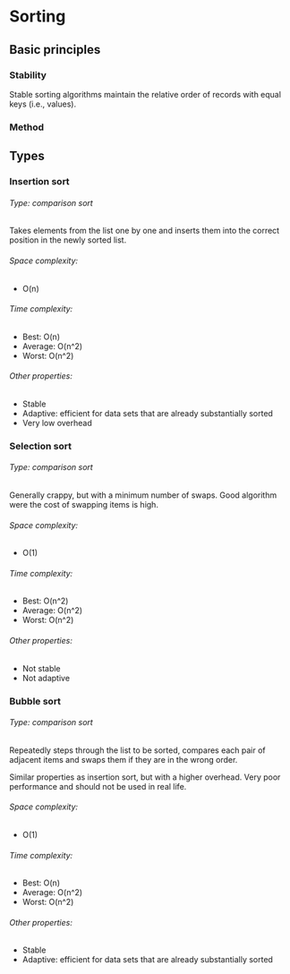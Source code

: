 # Sorting

## Basic principles

### Stability
Stable sorting algorithms maintain the relative order of records with equal keys (i.e., values).

### Method

## Types

### Insertion sort

###### Type: comparison sort

Takes elements from the list one by one and inserts them into the correct position
in the newly sorted list.

###### Space complexity:
- O(n)

###### Time complexity:
- Best:    O(n)
- Average: O(n^2)
- Worst:   O(n^2)

###### Other properties:
- Stable
- Adaptive: efficient for data sets that are already substantially sorted
- Very low overhead

### Selection sort

###### Type: comparison sort

Generally crappy, but with a minimum number of swaps. Good algorithm were
the cost of swapping items is high.

###### Space complexity:
- O(1)

###### Time complexity:
- Best:    O(n^2)
- Average: O(n^2)
- Worst:   O(n^2)

###### Other properties:
- Not stable
- Not adaptive

### Bubble sort

###### Type: comparison sort

Repeatedly steps through the list to be sorted, compares each pair of adjacent
items and swaps them if they are in the wrong order.

Similar properties as insertion sort, but with a higher overhead. Very poor performance
and should not be used in real life.

###### Space complexity:
- O(1)

###### Time complexity:
- Best:    O(n)
- Average: O(n^2)
- Worst:   O(n^2)
        

###### Other properties:
- Stable
- Adaptive: efficient for data sets that are already substantially sorted
